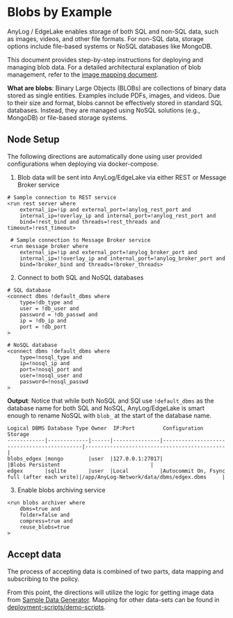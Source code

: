 # Blobs by Example 

AnyLog / EdgeLake enables storage of both SQL and non-SQL data, such as images, videos, and other file formats. For 
non-SQL data, storage options include file-based systems or NoSQL databases like MongoDB.

This document provides step-by-step instructions for deploying and managing blob data. For a detailed architectural 
explanation of blob management, refer to the [image mapping document](../image%20mapping.md).

**What are blobs**: Binary Large Objects (BLOBs) are collections of binary data stored as single entities. Examples 
include PDFs, images, and videos. Due to their size and format, blobs cannot be effectively stored in standard SQL 
databases. Instead, they are managed using NoSQL solutions (e.g., MongoDB) or file-based storage systems.


## Node Setup 
The following directions are automatically done using user provided configurations when deploying via docker-compose. 

1. Blob data will be sent into AnyLog/EdgeLake via either REST or Message Broker service 
```anylog
# Sample connection to REST service
<run rest server where
    external_ip=!ip and external_port=!anylog_rest_port and
    internal_ip=!overlay_ip and internal_port=!anylog_rest_port and
    bind=!rest_bind and threads=!rest_threads and timeout=!rest_timeout>

 # Sample connection to Message Broker service
 <run message broker where
    external_ip=!ip and external_port=!anylog_broker_port and
    internal_ip=!!overlay_ip and internal_port=!anylog_broker_port and
    bind=!broker_bind and threads=!broker_threads>
```

2. Connect to both SQL and NoSQL databases 
```anylog
# SQL database 
<connect dbms !default_dbms where
    type=!db_type and
    user = !db_user and
    password = !db_passwd and
    ip = !db_ip and
    port = !db_port
>

# NoSQL database 
<connect dbms !default_dbms where
    type=!nosql_type and
    ip=!nosql_ip and
    port=!nosql_port and
    user=!nosql_user and
    password=!nosql_passwd
>
```

**Output**: Notice that while both NoSQL and SQl use `!default_dbms` as the database name for both SQL and NoSQL, 
AnyLog/EdgeLake is smart enough to rename NoSQL with `blob_` at the start of the database name.   
```shell
Logical DBMS Database Type Owner  IP:Port         Configuration                                Storage                                       
------------|-------------|------|---------------|--------------------------------------------|---------------------------------------------|
blobs_edgex |mongo        |user  |127.0.0.1:27017|                                            |Blobs Persistent                             |
edgex       |sqlite       |user  |Local          |Autocommit On, Fsync full (after each write)|/app/AnyLog-Network/data/dbms/edgex.dbms     |
```

3. Enable blobs archiving service
```anylog 
<run blobs archiver where
    dbms=true and
    folder=false and
    compress=true and
    reuse_blobs=true
>
```


## Accept data 
The process of accepting data is combined of two parts, data mapping and subscribing to the policy. 

From this point, the directions will utilize the logic for getting image data from 
<a href="https://github.com/AnyLog-co/Sample-Data-Generator" target="_blank">Sample Data Generator</a>. 
Mapping for other data-sets can be found in 
<a href="https://github.com/AnyLog-co/deployment-scripts/tree/main/demo-scripts" target="_blank">deployment-scripts/demo-scripts</a>. 
